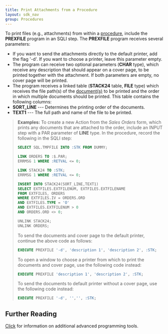 ```yaml
---
title: Print Attachments from a Procedure
layout: sdk_nav
group: Procedures
---
```


To print files (e.g., attachments) from within a
[procedure](Procedures ), include the **PREXFILE** program in
an SQLI step. The **PREXFILE** program receives several parameters:

-   If you want to send the attachments directly to the default printer,
    add the flag '-d\'. If you want to choose a printer, leave this
    parameter empty.
-   The program can receive two optional parameters (**CHAR** type),
    which receive any description that should appear on a cover page, to
    be printed together with the attachment. If both parameters are
    empty, no cover page will be printed.
-   The program receives a linked table (**STACK24** table, **FILE**
    type) which receives the file path(s) of the
    [document(s)](Documents ) to be printed and the order in
    which multiple documents should be printed. This table contains the
    following columns:
-   **SORT_LINE** --- Determines the printing order of the documents.
-   **TEXT1** --- The full path and name of the file to be printed.

> **Examples:** To create a new Action from the *Sales
> Orders* form, which prints any documents that are attached to the
> order, include an INPUT step with a PAR parameter of **LINE** type. In
> the procedure, record the following in the SQLI step:
>
> ```sql
> SELECT SQL.TMPFILE INTO :STK FROM DUMMY;
>
> LINK ORDERS TO :$.PAR;
> ERRMSG 1 WHERE :RETVAL <= 0;
>
> LINK STACK24 TO :STK;
> ERRMSG 1 WHERE :RETVAL <= 0;
>
> INSERT INTO STACK24(SORT_LINE,TEXT1) 
> SELECT EXTFILES.EXTFILENUM, EXTFILES.EXTFILENAME 
> FROM EXTFILES, ORDERS 
> WHERE EXTFILES.IV = ORDERS.ORD
> AND EXTFILES.TYPE = 'O'
> AND EXTFILES.EXTFILENUM > 0
> AND ORDERS.ORD <> 0;
>
> UNLINK STACK24;
> UNLINK ORDERS; 
> ```
>
> To send the documents and cover page to the default printer, continue
> the above code as follows:
>
> ```sql
> EXECUTE PREXFILE '-d', 'description 1', 'description 2', :STK; 
> ```
>
> To open a window to choose a printer from which to print the documents
> and cover page, use the following code instead:
>
> ```sql
> EXECUTE PREXFILE 'description 1', 'description 2', :STK;
> ```
>
> To send the documents to default printer without a cover page, use the
> following code instead:
>
> ```sql
> EXECUTE PREXFILE '-d', '','', :STK; 
> ```

## Further Reading 

[Click](Advanced-Programming-Tools ) for information on
additional advanced programming tools.
